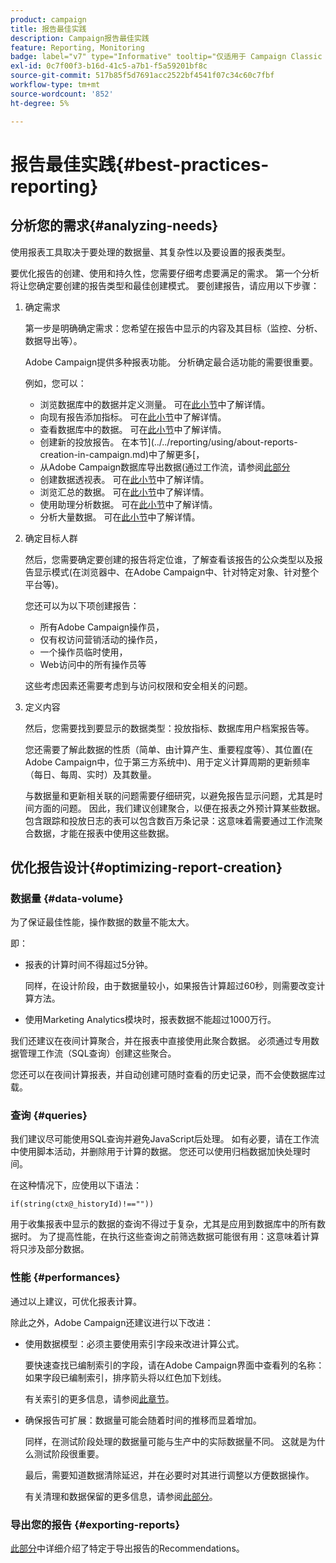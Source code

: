 ```yaml
---
product: campaign
title: 报告最佳实践
description: Campaign报告最佳实践
feature: Reporting, Monitoring
badge: label="v7" type="Informative" tooltip="仅适用于 Campaign Classic v7"
exl-id: 0c7f00f3-b16d-41c5-a7b1-f5a59201bf8c
source-git-commit: 517b85f5d7691acc2522bf4541f07c34c60c7fbf
workflow-type: tm+mt
source-wordcount: '852'
ht-degree: 5%

---
```


# 报告最佳实践{#best-practices-reporting}



## 分析您的需求{#analyzing-needs}

使用报表工具取决于要处理的数据量、其复杂性以及要设置的报表类型。

要优化报告的创建、使用和持久性，您需要仔细考虑要满足的需求。 第一个分析将让您确定要创建的报告类型和最佳创建模式。 要创建报告，请应用以下步骤：

1. 确定需求

   第一步是明确确定需求：您希望在报告中显示的内容及其目标（监控、分析、数据导出等）。

   Adobe Campaign提供多种报表功能。 分析确定最合适功能的需要很重要。

   例如，您可以：

   * 浏览数据库中的数据并定义测量。 可在[此小节](../../reporting/using/ac-cubes.md)中了解详情。
   * 向现有报告添加指标。 可在[此小节](../../reporting/using/about-reports-creation-in-campaign.md)中了解详情。
   * 查看数据库中的数据。 可在[此小节](../../reporting/using/about-descriptive-analysis.md)中了解详情。
   * 创建新的投放报告。 在本节](../../reporting/using/about-reports-creation-in-campaign.md)中了解更多[，
   * 从Adobe Campaign数据库导出数据(通过工作流，请参阅[此部分](../../workflow/using/about-workflows.md)
   * 创建数据透视表。 可在[此小节](../../reporting/using/creating-a-table.md#creating-a-breakdown-or-pivot-table)中了解详情。
   * 浏览汇总的数据。 可在[此小节](../../reporting/using/ac-cubes.md)中了解详情。
   * 使用助理分析数据。 可在[此小节](../../reporting/using/about-descriptive-analysis.md)中了解详情。
   * 分析大量数据。 可在[此小节](../../reporting/using/about-reports-creation-in-campaign.md)中了解详情。

1. 确定目标人群

   然后，您需要确定要创建的报告将定位谁，了解查看该报告的公众类型以及报告显示模式(在浏览器中、在Adobe Campaign中、针对特定对象、针对整个平台等)。

   您还可以为以下项创建报告：

   * 所有Adobe Campaign操作员，
   * 仅有权访问营销活动的操作员，
   * 一个操作员临时使用，
   * Web访问中的所有操作员等

   这些考虑因素还需要考虑到与访问权限和安全相关的问题。

1. 定义内容

   然后，您需要找到要显示的数据类型：投放指标、数据库用户档案报告等。

   您还需要了解此数据的性质（简单、由计算产生、重要程度等）、其位置(在Adobe Campaign中，位于第三方系统中)、用于定义计算周期的更新频率（每日、每周、实时）及其数量。

   与数据量和更新相关联的问题需要仔细研究，以避免报告显示问题，尤其是时间方面的问题。 因此，我们建议创建聚合，以便在报表之外预计算某些数据。 包含跟踪和投放日志的表可以包含数百万条记录：这意味着需要通过工作流聚合数据，才能在报表中使用这些数据。

## 优化报告设计{#optimizing-report-creation}

### 数据量 {#data-volume}

为了保证最佳性能，操作数据的数量不能太大。

即：

* 报表的计算时间不得超过5分钟。

  同样，在设计阶段，由于数据量较小，如果报告计算超过60秒，则需要改变计算方法。

* 使用Marketing Analytics模块时，报表数据不能超过1000万行。

我们还建议在夜间计算聚合，并在报表中直接使用此聚合数据。 必须通过专用数据管理工作流（SQL查询）创建这些聚合。

您还可以在夜间计算报表，并自动创建可随时查看的历史记录，而不会使数据库过载。

### 查询 {#queries}

我们建议尽可能使用SQL查询并避免JavaScript后处理。 如有必要，请在工作流中使用脚本活动，并删除用于计算的数据。 您还可以使用归档数据加快处理时间。

在这种情况下，应使用以下语法：

```
if(string(ctx@_historyId)!==""))
```

用于收集报表中显示的数据的查询不得过于复杂，尤其是应用到数据库中的所有数据时。 为了提高性能，在执行这些查询之前筛选数据可能很有用：这意味着计算将只涉及部分数据。

### 性能 {#performances}

通过以上建议，可优化报表计算。

除此之外，Adobe Campaign还建议进行以下改进：

* 使用数据模型：必须主要使用索引字段来改进计算公式。

  要快速查找已编制索引的字段，请在Adobe Campaign界面中查看列的名称：如果字段已编制索引，排序箭头将以红色加下划线。

  有关索引的更多信息，请参阅[此章节](../../configuration/using/data-model-best-practices.md#indexes)。

* 确保报告可扩展：数据量可能会随着时间的推移而显着增加。

  同样，在测试阶段处理的数据量可能与生产中的实际数据量不同。 这就是为什么测试阶段很重要。

  最后，需要知道数据清除延迟，并在必要时对其进行调整以方便数据操作。

  有关清理和数据保留的更多信息，请参阅[此部分](../../configuration/using/data-model-best-practices.md#data-retention)。

### 导出您的报告 {#exporting-reports}

[此部分](../../reporting/using/actions-on-reports.md#exporting-a-report)中详细介绍了特定于导出报告的Recommendations。
